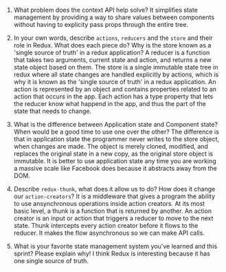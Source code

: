 1. What problem does the context API help solve?
It simplifies state management by providing a way to share values between components without having to explicity pass props through the entire tree.

2. In your own words, describe `actions`, `reducers` and the `store` and their role in Redux. What does each piece do? Why is the store known as a 'single source of truth' in a redux application?
A reducer is a function that takes two arguments, current state and action, and returns a new state object based on them. The store is a single immutable state tree in redux where all state changes are handled explicitly by actions, which is why it is known as the 'single source of truth' in a redux application. An action is represented by an object and contains properties related to an action that occurs in the app. Each action has a type property that lets the reducer know what happend in the app, and thus the part of the state that needs to change.

3. What is the difference between Application state and Component state? When would be a good time to use one over the other?
The difference is that in application state the programmer never writes to the store object, when changes are made. The object is merely cloned, modified, and replaces the original state in a new copy, as the original store object is immutable. It is better to use application state any time you are working a massive scale like Facebook does because it abstracts away from the DOM. 

4. Describe `redux-thunk`, what does it allow us to do? How does it change our `action-creators`?
It is a middleware that gives a program the ability to use ansynchronous operations inside action creators. At its most basic level, a thunk is a function that is returned by another. An action creator is an input or action that triggers a reducer to move to the next state. Thunk intercepts every action creator before it flows to the reducer. It makes the flow asynchronous so we can make API calls.

5. What is your favorite state management system you've learned and this sprint? Please explain why!
I think Redux is interesting because it has one single source of truth.
